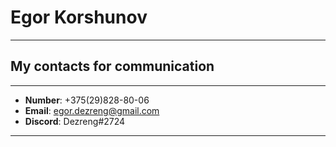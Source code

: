 # Egor Korshunov
*************
## My contacts for communication
*************

* **Number**: +375(29)828-80-06
* **Email**: egor.dezreng@gmail.com
* **Discord**: Dezreng#2724
****************


